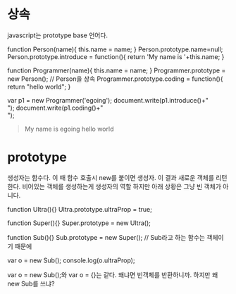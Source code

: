 # 상속
javascript는 prototype base 언어다.

  function Person(name){
      this.name = name;
  }
  Person.prototype.name=null;
  Person.prototype.introduce = function(){
      return 'My name is '+this.name;
  }

  function Programmer(name){
      this.name = name;
  }
  Programmer.prototype = new Person();      // Person을 상속
  Programmer.prototype.coding = function(){
      return "hello world";
  }

  var p1 = new Programmer('egoing');
  document.write(p1.introduce()+"<br />");
  document.write(p1.coding()+"<br />");

>  My name is egoing
>  hello world

# prototype

생성자는 함수다. 이 때 함수 호출시 new를 붙이면 생성자. 이 결과 새로운 객체를 리턴한다. 비어있는 객체를 생성하는게 생성자의 역할
하지만 아래 상황은 그냥 빈 객체가 아니다.

  function Ultra(){}
  Ultra.prototype.ultraProp = true;

  function Super(){}
  Super.prototype = new Ultra();

  function Sub(){}
  Sub.prototype = new Super(); // Sub라고 하는 함수는 객체이기 때문에

  var o = new Sub();
  console.log(o.ultraProp);


var o = new Sub();와 var o = {}는 같다. 왜냐면 빈객체를 반환하니까. 하지만 왜 new Sub를 쓰냐?
